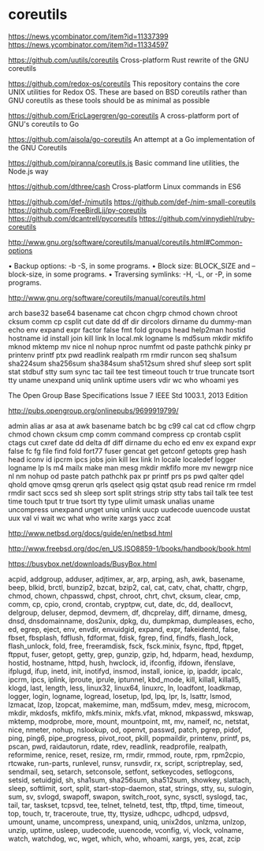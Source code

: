 # coreutils

https://news.ycombinator.com/item?id=11337399
https://news.ycombinator.com/item?id=11334597

https://github.com/uutils/coreutils
Cross-platform Rust rewrite of the GNU coreutils

https://github.com/redox-os/coreutils
This repository contains the core UNIX utilities for Redox OS. These are based on BSD coreutils rather than GNU coreutils as these tools should be as minimal as possible


https://github.com/EricLagergren/go-coreutils
A cross-platform port of GNU's coreutils to Go

https://github.com/aisola/go-coreutils
An attempt at a Go implementation of the GNU Coreutils

https://github.com/piranna/coreutils.js
Basic command line utilities, the Node.js way

https://github.com/dthree/cash
Cross-platform Linux commands in ES6

https://github.com/def-/nimutils
https://github.com/def-/nim-small-coreutils
https://github.com/FreeBirdLjj/py-coreutils
https://github.com/dcantrell/pycoreutils
https://github.com/vinnydiehl/ruby-coreutils


http://www.gnu.org/software/coreutils/manual/coreutils.html#Common-options

• Backup options:	  	-b -S, in some programs.
• Block size:	  	BLOCK_SIZE and –block-size, in some programs.
• Traversing symlinks:	  	-H, -L, or -P, in some programs. 

http://www.gnu.org/software/coreutils/manual/coreutils.html

arch
base32
base64
basename
cat
chcon
chgrp
chmod
chown
chroot
cksum
comm
cp
csplit
cut
date
dd
df
dir
dircolors
dirname
du
dummy-man
echo
env
expand
expr
factor
false
fmt
fold
groups
head
help2man
hostid
hostname
id
install
join
kill
link
ln
local.mk
logname
ls
md5sum
mkdir
mkfifo
mknod
mktemp
mv
nice
nl
nohup
nproc
numfmt
od
paste
pathchk
pinky
pr
printenv
printf
ptx
pwd
readlink
realpath
rm
rmdir
runcon
seq
sha1sum
sha224sum
sha256sum
sha384sum
sha512sum
shred
shuf
sleep
sort
split
stat
stdbuf
stty
sum
sync
tac
tail
tee
test
timeout
touch
tr
true
truncate
tsort
tty
uname
unexpand
uniq
unlink
uptime
users
vdir
wc
who
whoami
yes




        
The Open Group Base Specifications Issue 7
IEEE Std 1003.1, 2013 Edition

http://pubs.opengroup.org/onlinepubs/9699919799/
        
admin
    alias
    ar
    asa
    at
    awk
    basename
    batch
    bc
    bg
    c99
    cal
    cat
    cd
    cflow
    chgrp
    chmod
    chown
    cksum
    cmp
    comm
    command
    compress
    cp
    crontab
    csplit
    ctags
    cut
    cxref
    date
    dd
    delta
    df
    diff
    dirname
    du
    echo
    ed
    env
    ex
    expand
    expr
    false
    fc
    fg
    file
    find
    fold
    fort77
    fuser
    gencat
    get
    getconf
    getopts
    grep
    hash
    head
    iconv
    id
    ipcrm
    ipcs
    jobs
    join
    kill
    lex
    link
    ln
    locale
    localedef
    logger
    logname
    lp
    ls
    m4
    mailx
    make
    man
    mesg
    mkdir
    mkfifo
    more
    mv
    newgrp
    nice
    nl
    nm
    nohup
    od
    paste
    patch
    pathchk
    pax
    pr
    printf
    prs
    ps
    pwd
    qalter
    qdel
    qhold
    qmove
    qmsg
    qrerun
    qrls
    qselect
    qsig
    qstat
    qsub
    read
    renice
    rm
    rmdel
    rmdir
    sact
    sccs
    sed
    sh
    sleep
    sort
    split
    strings
    strip
    stty
    tabs
    tail
    talk
    tee
    test
    time
    touch
    tput
    tr
    true
    tsort
    tty
    type
    ulimit
    umask
    unalias
    uname
    uncompress
    unexpand
    unget
    uniq
    unlink
    uucp
    uudecode
    uuencode
    uustat
    uux
    val
    vi
    wait
    wc
    what
    who
    write
    xargs
    yacc
    zcat

http://www.netbsd.org/docs/guide/en/netbsd.html

http://www.freebsd.org/doc/en_US.ISO8859-1/books/handbook/book.html      

https://busybox.net/downloads/BusyBox.html

acpid, addgroup, adduser, adjtimex, ar, arp, arping, ash,
        awk, basename, beep, blkid, brctl, bunzip2, bzcat, bzip2, cal, cat,
        catv, chat, chattr, chgrp, chmod, chown, chpasswd, chpst, chroot,
        chrt, chvt, cksum, clear, cmp, comm, cp, cpio, crond, crontab,
        cryptpw, cut, date, dc, dd, deallocvt, delgroup, deluser, depmod,
        devmem, df, dhcprelay, diff, dirname, dmesg, dnsd, dnsdomainname,
        dos2unix, dpkg, du, dumpkmap, dumpleases, echo, ed, egrep, eject,
        env, envdir, envuidgid, expand, expr, fakeidentd, false, fbset,
        fbsplash, fdflush, fdformat, fdisk, fgrep, find, findfs, flash_lock,
        flash_unlock, fold, free, freeramdisk, fsck, fsck.minix, fsync,
        ftpd, ftpget, ftpput, fuser, getopt, getty, grep, gunzip, gzip, hd,
        hdparm, head, hexdump, hostid, hostname, httpd, hush, hwclock, id,
        ifconfig, ifdown, ifenslave, ifplugd, ifup, inetd, init, inotifyd,
        insmod, install, ionice, ip, ipaddr, ipcalc, ipcrm, ipcs, iplink,
        iproute, iprule, iptunnel, kbd_mode, kill, killall, killall5, klogd,
        last, length, less, linux32, linux64, linuxrc, ln, loadfont,
        loadkmap, logger, login, logname, logread, losetup, lpd, lpq, lpr,
        ls, lsattr, lsmod, lzmacat, lzop, lzopcat, makemime, man, md5sum,
        mdev, mesg, microcom, mkdir, mkdosfs, mkfifo, mkfs.minix, mkfs.vfat,
        mknod, mkpasswd, mkswap, mktemp, modprobe, more, mount, mountpoint,
        mt, mv, nameif, nc, netstat, nice, nmeter, nohup, nslookup, od,
        openvt, passwd, patch, pgrep, pidof, ping, ping6, pipe_progress,
        pivot_root, pkill, popmaildir, printenv, printf, ps, pscan, pwd,
        raidautorun, rdate, rdev, readlink, readprofile, realpath,
        reformime, renice, reset, resize, rm, rmdir, rmmod, route, rpm,
        rpm2cpio, rtcwake, run-parts, runlevel, runsv, runsvdir, rx, script,
        scriptreplay, sed, sendmail, seq, setarch, setconsole, setfont,
        setkeycodes, setlogcons, setsid, setuidgid, sh, sha1sum, sha256sum,
        sha512sum, showkey, slattach, sleep, softlimit, sort, split,
        start-stop-daemon, stat, strings, stty, su, sulogin, sum, sv,
        svlogd, swapoff, swapon, switch_root, sync, sysctl, syslogd, tac,
        tail, tar, taskset, tcpsvd, tee, telnet, telnetd, test, tftp, tftpd,
        time, timeout, top, touch, tr, traceroute, true, tty, ttysize,
        udhcpc, udhcpd, udpsvd, umount, uname, uncompress, unexpand, uniq,
        unix2dos, unlzma, unlzop, unzip, uptime, usleep, uudecode, uuencode,
        vconfig, vi, vlock, volname, watch, watchdog, wc, wget, which, who,
        whoami, xargs, yes, zcat, zcip
        
